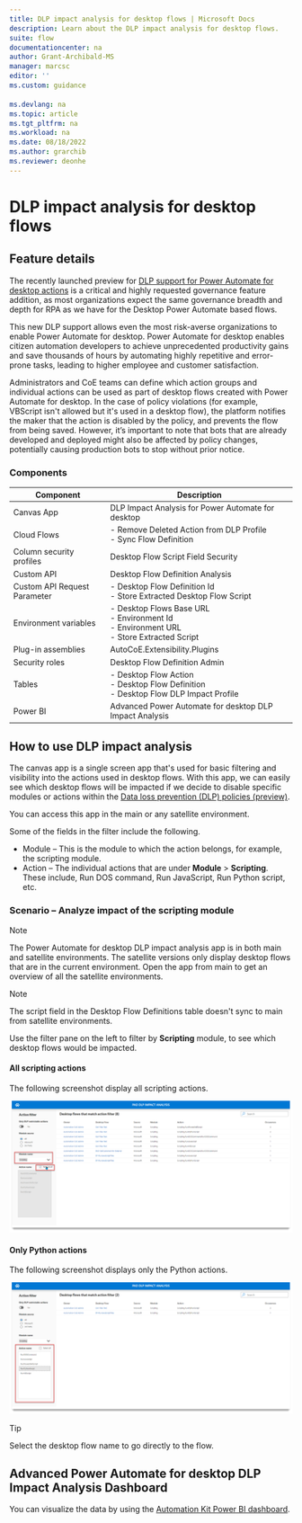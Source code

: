 ```yaml
---
title: DLP impact analysis for desktop flows | Microsoft Docs
description: Learn about the DLP impact analysis for desktop flows.
suite: flow
documentationcenter: na
author: Grant-Archibald-MS
manager: marcsc
editor: ''
ms.custom: guidance

ms.devlang: na
ms.topic: article
ms.tgt_pltfrm: na
ms.workload: na
ms.date: 08/18/2022
ms.author: grarchib
ms.reviewer: deonhe
---
```


# DLP impact analysis for desktop flows

## Feature details

The recently launched preview for [DLP support for Power Automate for desktop actions](../../desktop-flows/data-loss-prevention.md) is a critical and highly requested governance feature addition, as most organizations expect the same governance breadth and depth for RPA as we have for the Desktop Power Automate based flows.

This new DLP support allows even the most risk-averse organizations to enable Power Automate for desktop.  Power Automate for desktop enables citizen automation developers to achieve unprecedented productivity gains and save thousands of hours by automating highly repetitive and error-prone tasks, leading to higher employee and customer satisfaction.

Administrators and CoE teams can define which action groups and individual actions can be used as part of desktop flows created with Power Automate for desktop. In the case of policy violations (for example, VBScript isn't allowed but it's used in a desktop flow), the platform notifies the maker that the action is disabled by the policy, and prevents the flow from being saved. However, it’s important to note that bots that are already developed and deployed might also be affected by policy changes, potentially causing production bots to stop without prior notice.

### Components

Component|Description
---------|-----------
Canvas App|DLP Impact Analysis for Power Automate for desktop
Cloud Flows|- Remove Deleted Action from DLP Profile </br>- Sync Flow Definition
Column security profiles|Desktop Flow Script Field Security
Custom API|Desktop Flow Definition Analysis
Custom API Request Parameter|- Desktop Flow Definition Id </br>- Store Extracted Desktop Flow Script
Environment variables|- Desktop Flows Base URL</br>- Environment Id</br>- Environment URL</br>- Store Extracted Script
Plug-in assemblies|AutoCoE.Extensibility.Plugins
Security roles|Desktop Flow Definition Admin
Tables|- Desktop Flow Action </br>- Desktop Flow Definition </br>- Desktop Flow DLP Impact Profile
Power BI|Advanced Power Automate for desktop DLP Impact Analysis

## How to use DLP impact analysis

The canvas app is a single screen app that's used for basic filtering and visibility into the actions used in desktop flows. With this app, we can easily see which desktop flows will be impacted if we decide to disable specific modules or actions within the [Data loss prevention (DLP) policies (preview)](/power-automate/desktop-flows/data-loss-prevention).

You can access this app in the main or any satellite environment.

Some of the fields in the filter include the following.

- Module – This is the module to which the action belongs, for example, the scripting module.
- Action – The individual actions that are under **Module** > **Scripting**. These include, Run DOS command, Run JavaScript, Run Python script, etc.


<!--todo: removing this. Why is it needed here, it seems it needs context: **Occurrences** are how many times the action is used in the desktop flow. -->

### Scenario – Analyze impact of the scripting module

>[!NOTE]
>The Power Automate for desktop DLP impact analysis app is in both main and satellite environments. The satellite versions only display desktop flows that are in the current environment. Open the app from main to get an overview of all the satellite environments.

>[!NOTE]
>The script field in the Desktop Flow Definitions table doesn't sync to main from satellite environments.  

Use the filter pane on the left to filter by **Scripting** module, to see which desktop flows would be impacted.

#### All scripting actions

The following screenshot display all scripting actions.

![This screenshot displays the scripting actions](media/4b7ee8531f67966b9ae9d175ca1c97d8.png)

#### Only Python actions

The following screenshot displays only the Python actions.

![This screenshot displays only Python actions](media/b62e7161a8ab756d31cee58197ad4a8b.png)

>[!TIP]
>Select the desktop flow name to go directly to the flow.

## Advanced Power Automate for desktop DLP Impact Analysis Dashboard

You can visualize the data by using the [Automation Kit Power BI dashboard](use-automation-kit.md#automation-kit-power-bi-dashboard).
